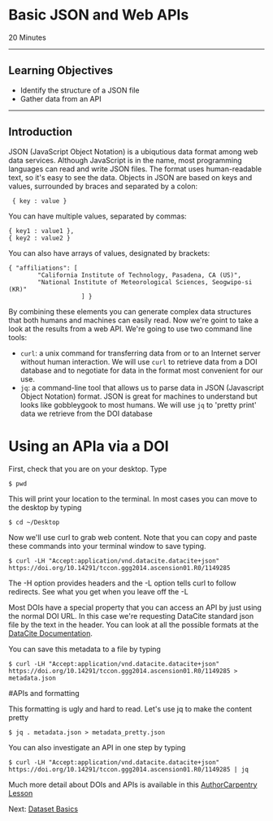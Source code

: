 #  Basic JSON and Web APIs

20 Minutes

---

## Learning Objectives

* Identify the structure of a JSON file
* Gather data from an API

---

## Introduction

JSON (JavaScript Object Notation) is a ubiqutious data format among web data
services.  Although JavaScript is in the name, most programming languages can
read and write JSON files.  The format uses human-readable text, so it's easy
to see the data.  Objects in JSON are based on keys and values, surrounded by
braces and separated by a colon:

```
 { key : value }
```

You can have multiple values, separated by commas:

```
{ key1 : value1 },
{ key2 : value2 }
```

You can also have arrays of values, designated by brackets:

```
{ "affiliations": [
        "California Institute of Technology, Pasadena, CA (US)",
        "National Institute of Meteorological Sciences, Seogwipo-si (KR)"
                    ] }
```

By combining these elements you can generate complex data structures that both
humans and machines can easily read.  Now we're goint to take a look at the
results from a web API.  We're going to use two command line tools:

- `curl`: a unix command for transferring data from or to an Internet server without human interaction. We will use `curl` to retrieve data from a DOI database and to negotiate for data in the format most convenient for our use.
- `jq`: a command-line tool that allows us to parse data in JSON (Javascript Object Notation) format. JSON is great for machines to understand but looks like gobbleygook to most humans. We will use `jq` to 'pretty print' data we retrieve from the DOI database

# Using an APIa via a DOI

First, check that you are on your desktop.  Type

```
$ pwd
```

This will print your location to the terminal.  In most cases you can move to the
desktop by typing

```
$ cd ~/Desktop
```

Now we'll use curl to grab web content.  Note that you can copy and paste these
commands into your terminal window to save typing.

```
$ curl -LH "Accept:application/vnd.datacite.datacite+json" https://doi.org/10.14291/tccon.ggg2014.ascension01.R0/1149285
```

The -H option provides headers and the -L option tells curl to follow
redirects.  See what you get when you leave off the -L

Most DOIs have a special property that you can access an API by just using the
normal DOI URL.  In this case we're requesting DataCite standard json file by
the text in the header.  You can look at all the possible formats at the
[DataCite
Documentation](https://support.datacite.org/docs/datacite-content-resolver).

You can save this metadata to a file by typing

```
$ curl -LH "Accept:application/vnd.datacite.datacite+json"
https://doi.org/10.14291/tccon.ggg2014.ascension01.R0/1149285 > metadata.json
```

#APIs and formatting

This formatting is ugly and hard to read.  Let's use jq to make the content
pretty

```
$ jq . metadata.json > metadata_pretty.json
```

You can also investigate an API in one step by typing

```
$ curl -LH "Accept:application/vnd.datacite.datacite+json" https://doi.org/10.14291/tccon.ggg2014.ascension01.R0/1149285 | jq
```

Much more detail about DOIs and APIs is available in this [AuthorCarpentry Lesson](https://authorcarpentry.github.io/dois-citation-data)

Next: [Dataset Basics](01-basic-dataset.html)
